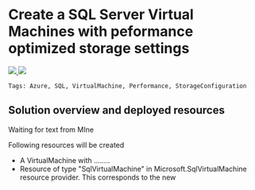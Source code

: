 # Create a SQL Server Virtual Machines with peformance optimized storage settings


<a href="https://portal.azure.com/#create/Microsoft.Template/uri/https%3A%2F%2Fraw.githubusercontent.com%2Fsam0227%2Fazure-quickstart-templates%2FnewTemplate%2F101-sql-vm-new-storage%2Fazuredeploy.json" target="_blank">
    <img src="http://azuredeploy.net/deploybutton.png"/>
</a>
<a href="http://armviz.io/#/?load=https%3A%2F%2Fraw.githubusercontent.com%2Fsam0227%2Fazure-quickstart-templates%2FnewTemplate%2F101-sql-vm-new-storage%2Fazuredeploy.json" target="_blank">
    <img src="http://armviz.io/visualizebutton.png"/>
</a>

`Tags: Azure, SQL, VirtualMachine, Performance, StorageConfiguration`

## Solution overview and deployed resources

Waiting for text from MIne


Following resources will be created
 - A VirtualMachine with ........
 - Resource of type "SqlVirtualMachine" in Microsoft.SqlVirtualMachine resource provider. This corresponds to the new 
 

